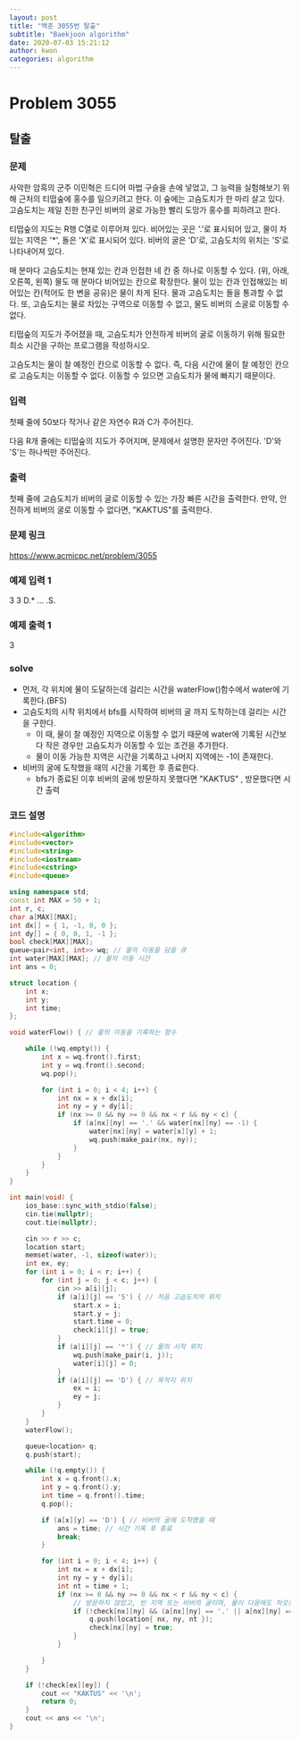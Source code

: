 ```yaml
---
layout: post
title: "백준 3055번 탈출"
subtitle: "Baekjoon algorithm"
date: 2020-07-03 15:21:12
author: kwon
categories: algorithm
---
```

# Problem 3055

## 탈출

### 문제
사악한 암흑의 군주 이민혁은 드디어 마법 구슬을 손에 넣었고, 그 능력을 실험해보기 위해 근처의 티떱숲에 홍수를 일으키려고 한다. 이 숲에는 고슴도치가 한 마리 살고 있다. 고슴도치는 제일 친한 친구인 비버의 굴로 가능한 빨리 도망가 홍수를 피하려고 한다.

티떱숲의 지도는 R행 C열로 이루어져 있다. 비어있는 곳은 '.'로 표시되어 있고, 물이 차있는 지역은 '\*', 돌은 'X'로 표시되어 있다. 비버의 굴은 'D'로, 고슴도치의 위치는 'S'로 나타내어져 있다.

매 분마다 고슴도치는 현재 있는 칸과 인접한 네 칸 중 하나로 이동할 수 있다. (위, 아래, 오른쪽, 왼쪽) 물도 매 분마다 비어있는 칸으로 확장한다. 물이 있는 칸과 인접해있는 비어있는 칸(적어도 한 변을 공유)은 물이 차게 된다. 물과 고슴도치는 돌을 통과할 수 없다. 또, 고슴도치는 물로 차있는 구역으로 이동할 수 없고, 물도 비버의 소굴로 이동할 수 없다.

티떱숲의 지도가 주어졌을 때, 고슴도치가 안전하게 비버의 굴로 이동하기 위해 필요한 최소 시간을 구하는 프로그램을 작성하시오.

고슴도치는 물이 찰 예정인 칸으로 이동할 수 없다. 즉, 다음 시간에 물이 찰 예정인 칸으로 고슴도치는 이동할 수 없다. 이동할 수 있으면 고슴도치가 물에 빠지기 때문이다.

### 입력
첫째 줄에 50보다 작거나 같은 자연수 R과 C가 주어진다.

다음 R개 줄에는 티떱숲의 지도가 주어지며, 문제에서 설명한 문자만 주어진다. 'D'와 'S'는 하나씩만 주어진다.

### 출력
첫째 줄에 고슴도치가 비버의 굴로 이동할 수 있는 가장 빠른 시간을 출력한다. 만약, 안전하게 비버의 굴로 이동할 수 없다면, "KAKTUS"를 출력한다.

### 문제 링크
<https://www.acmicpc.net/problem/3055>

### 예제 입력 1
3 3
D.*
...
.S.

### 예제 출력 1
3

### solve
- 먼저, 각 위치에 물이 도달하는데 걸리는 시간을 waterFlow()함수에서 water에 기록한다.(BFS)
- 고슴도치의 시작 위치에서 bfs를 시작하여 비버의 굴 까지 도착하는데 걸리는 시간을 구한다.
  - 이 때, 물이 찰 예정인 지역으로 이동할 수 없기 때문에 water에 기록된 시간보다 작은 경우만 고슴도치가 이동할 수 있는 조건을 추가한다.
  - 물이 이동 가능한 지역은 시간을 기록하고 나머지 지역에는 -1이 존재한다.
- 비버의 굴에 도착했을 때의 시간을 기록한 후 종료한다.
  - bfs가 종료된 이후 비버의 굴에 방문하지 못했다면 "KAKTUS" , 방문했다면 시간 출력


### 코드 설명
```C++
#include<algorithm>
#include<vector>
#include<string>
#include<iostream>
#include<cstring>
#include<queue>

using namespace std;
const int MAX = 50 + 1;
int r, c;
char a[MAX][MAX];
int dx[] = { 1, -1, 0, 0 };
int dy[] = { 0, 0, 1, -1 };
bool check[MAX][MAX];
queue<pair<int, int>> wq; // 물의 이동을 담을 큐
int water[MAX][MAX]; // 물의 이동 시간
int ans = 0;

struct location {
	int x;
	int y;
	int time;
};

void waterFlow() { // 물의 이동을 기록하는 함수

	while (!wq.empty()) {
		int x = wq.front().first;
		int y = wq.front().second;
		wq.pop();

		for (int i = 0; i < 4; i++) {
			int nx = x + dx[i];
			int ny = y + dy[i];
			if (nx >= 0 && ny >= 0 && nx < r && ny < c) {
				if (a[nx][ny] == '.' && water[nx][ny] == -1) {
					water[nx][ny] = water[x][y] + 1;
					wq.push(make_pair(nx, ny));
				}
			}
		}
	}
}

int main(void) {
	ios_base::sync_with_stdio(false);
	cin.tie(nullptr);
	cout.tie(nullptr);

	cin >> r >> c;
	location start;
	memset(water, -1, sizeof(water));
	int ex, ey;
	for (int i = 0; i < r; i++) {
		for (int j = 0; j < c; j++) {
			cin >> a[i][j];
			if (a[i][j] == 'S') { // 처음 고슴도치의 위치
				start.x = i;
				start.y = j;
				start.time = 0;
				check[i][j] = true;
			}
			if (a[i][j] == '*') { // 물의 시작 위치
				wq.push(make_pair(i, j));
				water[i][j] = 0;
			}
			if (a[i][j] == 'D') { // 목적지 위치
				ex = i;
				ey = j;
			}
		}
	}
	waterFlow();

	queue<location> q;
	q.push(start);

	while (!q.empty()) {
		int x = q.front().x;
		int y = q.front().y;
		int time = q.front().time;
		q.pop();

		if (a[x][y] == 'D') { // 비버의 굴에 도착했을 때
			ans = time; // 시간 기록 후 종료
			break;
		}

		for (int i = 0; i < 4; i++) {
			int nx = x + dx[i];
			int ny = y + dy[i];
			int nt = time + 1;
			if (nx >= 0 && ny >= 0 && nx < r && ny < c) {
				// 방문하지 않았고, 빈 지역 또는 비버의 굴이며, 물이 다음에도 차오르지 않는 지역인 경우
				if (!check[nx][ny] && (a[nx][ny] == '.' || a[nx][ny] == 'D') && (nt < water[nx][ny] || water[nx][ny] == -1)) {
					q.push(location{ nx, ny, nt });
					check[nx][ny] = true;
				}
			}

		}
	}

	if (!check[ex][ey]) {
		cout << "KAKTUS" << '\n';
		return 0;
	}
	cout << ans << '\n';
}
```

